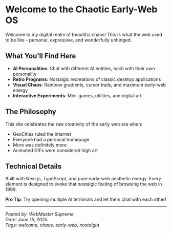 # Welcome to the Chaotic Early-Web OS

Welcome to my digital realm of beautiful chaos! This is what the web used to be like - personal, expressive, and wonderfully unhinged.

## What You'll Find Here

- **AI Personalities**: Chat with different AI entities, each with their own personality
- **Retro Programs**: Nostalgic recreations of classic desktop applications  
- **Visual Chaos**: Rainbow gradients, cursor trails, and maximum early-web energy
- **Interactive Experiments**: Mini-games, utilities, and digital art

## The Philosophy

This site celebrates the raw creativity of the early web era when:
- GeoCities ruled the internet
- Everyone had a personal homepage
- More was definitely more
- Animated GIFs were considered high art

## Technical Details

Built with Next.js, TypeScript, and pure early-web aesthetic energy. Every element is designed to evoke that nostalgic feeling of browsing the web in 1999.

**Pro Tip**: Try opening multiple AI terminals and let them chat with each other!

---

*Posted by: WebMaster Supreme*  
*Date: June 15, 2025*  
*Tags: welcome, chaos, early-web, nostalgia* 